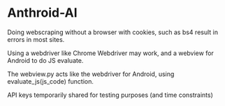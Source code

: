 # Anthroid-AI

Doing webscraping without a browser with cookies, such as bs4 result in errors in most sites.

Using a webdriver like Chrome Webdriver may work, and a webview for Android to do JS evaluate.

The webview.py acts like the webdriver for Android, using evaluate_js(js_code) function.

API keys temporarily shared for testing purposes (and time constraints)
